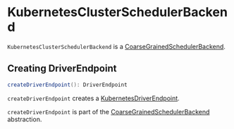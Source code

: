 # KubernetesClusterSchedulerBackend

`KubernetesClusterSchedulerBackend` is a [CoarseGrainedSchedulerBackend](../scheduler/CoarseGrainedSchedulerBackend.md).

## <span id="createDriverEndpoint"> Creating DriverEndpoint

```scala
createDriverEndpoint(): DriverEndpoint
```

`createDriverEndpoint` creates a [KubernetesDriverEndpoint](KubernetesDriverEndpoint.md).

`createDriverEndpoint` is part of the [CoarseGrainedSchedulerBackend](../scheduler/CoarseGrainedSchedulerBackend.md#createDriverEndpoint) abstraction.
